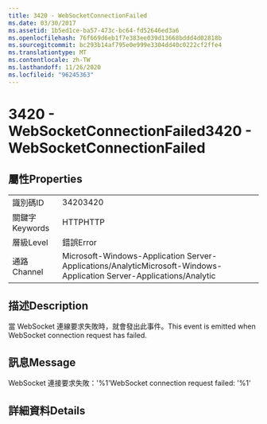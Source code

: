 ```yaml
---
title: 3420 - WebSocketConnectionFailed
ms.date: 03/30/2017
ms.assetid: 1b5ed1ce-ba57-473c-bc64-fd52646ed3a6
ms.openlocfilehash: 76f669d6eb1f7e383ee039d13668bddd4d02818b
ms.sourcegitcommit: bc293b14af795e0e999e3304dd40c0222cf2ffe4
ms.translationtype: MT
ms.contentlocale: zh-TW
ms.lasthandoff: 11/26/2020
ms.locfileid: "96245363"
---
```

# <a name="3420---websocketconnectionfailed"></a><span data-ttu-id="3971d-102">3420 - WebSocketConnectionFailed</span><span class="sxs-lookup"><span data-stu-id="3971d-102">3420 - WebSocketConnectionFailed</span></span>

## <a name="properties"></a><span data-ttu-id="3971d-103">屬性</span><span class="sxs-lookup"><span data-stu-id="3971d-103">Properties</span></span>  
  
|||  
|-|-|  
|<span data-ttu-id="3971d-104">識別碼</span><span class="sxs-lookup"><span data-stu-id="3971d-104">ID</span></span>|<span data-ttu-id="3971d-105">3420</span><span class="sxs-lookup"><span data-stu-id="3971d-105">3420</span></span>|  
|<span data-ttu-id="3971d-106">關鍵字</span><span class="sxs-lookup"><span data-stu-id="3971d-106">Keywords</span></span>|<span data-ttu-id="3971d-107">HTTP</span><span class="sxs-lookup"><span data-stu-id="3971d-107">HTTP</span></span>|  
|<span data-ttu-id="3971d-108">層級</span><span class="sxs-lookup"><span data-stu-id="3971d-108">Level</span></span>|<span data-ttu-id="3971d-109">錯誤</span><span class="sxs-lookup"><span data-stu-id="3971d-109">Error</span></span>|  
|<span data-ttu-id="3971d-110">通路</span><span class="sxs-lookup"><span data-stu-id="3971d-110">Channel</span></span>|<span data-ttu-id="3971d-111">Microsoft-Windows-Application Server-Applications/Analytic</span><span class="sxs-lookup"><span data-stu-id="3971d-111">Microsoft-Windows-Application Server-Applications/Analytic</span></span>|  
  
## <a name="description"></a><span data-ttu-id="3971d-112">描述</span><span class="sxs-lookup"><span data-stu-id="3971d-112">Description</span></span>  

 <span data-ttu-id="3971d-113">當 WebSocket 連線要求失敗時，就會發出此事件。</span><span class="sxs-lookup"><span data-stu-id="3971d-113">This event is emitted when WebSocket connection request has failed.</span></span>  
  
## <a name="message"></a><span data-ttu-id="3971d-114">訊息</span><span class="sxs-lookup"><span data-stu-id="3971d-114">Message</span></span>  

 <span data-ttu-id="3971d-115">WebSocket 連接要求失敗：'%1'</span><span class="sxs-lookup"><span data-stu-id="3971d-115">WebSocket connection request failed: '%1'</span></span>  
  
## <a name="details"></a><span data-ttu-id="3971d-116">詳細資料</span><span class="sxs-lookup"><span data-stu-id="3971d-116">Details</span></span>
